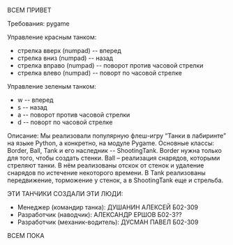 ВСЕМ ПРИВЕТ

Требования: pygame

Управление красным танком:
- стрелка вверх (numpad) -- вперед
- стрелка вниз (numpad) -- назад
- стрелка вправо (numpad) -- поворот против часовой стрелки
- стрелка влево (numpad) -- поворт по часовой стрелке

Управление зеленым танком:
- w -- вперед
- s -- назад
- a -- поворот против часовой стрелки
- d -- поворт по часовой стрелке

Описание: Мы реализовали популярную флеш-игру “Танки в лабиринте” на языке Python, а конкретно, на модуле Pygame. Основные классы: Border, Ball, Tank и его наследник -- ShootingTank. Border нужна только для того, чтобы создать стенки. Ball – реализация снарядов, которыми стреляют танки. В нём реализованы отскок от стенок и удаление снарядов по истечение некоторого времени. В Tank реализованы передвижение, торможение у стенок, а в ShootingTank еще и стрельба.

ЭТИ ТАНЧИКИ СОЗДАЛИ ЭТИ ЛЮДИ:
- Менеджер (командир танка): ДУШАНИН АЛЕКСЕЙ Б02-309
- Разработчик (наводчик): АЛЕКСАНДР ЕРШОВ Б02-3??
- Разработчик (механик-водитель): ДУСМАН ПАВЕЛ Б02-309

ВСЕМ ПОКА

